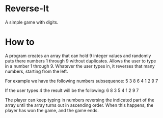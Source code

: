 # Reverse-It
A simple game with digits. 

# How to
A program creates an array that can hold 9 integer values and randomly puts there numbers 1 through 9 without duplicates. Allows the user to type in a number 1 through 9. Whatever 
the user types in, it reverses that many numbers, starting from the left.

For example we have the following numbers subsequence:
5 3 8 6 4 1 2 9 7

If the user types 4 the result will be the following:
6 8 3 5 4 1 2 9 7

The player can keep typing in numbers reversing the indicated part of the array until the array turns out in ascending order. When this happens, the player has won the game, and 
the game ends.

